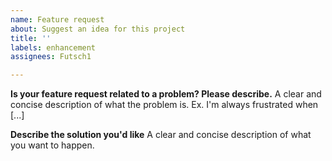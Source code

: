 ```yaml
---
name: Feature request
about: Suggest an idea for this project
title: ''
labels: enhancement
assignees: Futsch1

---
```


**Is your feature request related to a problem? Please describe.**
A clear and concise description of what the problem is. Ex. I'm always frustrated when [...]

**Describe the solution you'd like**
A clear and concise description of what you want to happen.
